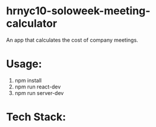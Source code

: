 # hrnyc10-soloweek-meeting-calculator
An app that calculates the cost of company meetings.

# Usage:
1. npm install
2. npm run react-dev
3. npm run server-dev

# Tech Stack:

<a href="https://www.screencast.com/t/V5QCGnpUyg" target="_blank"><img src="https://www.screencast.com/t/V5QCGnpUyg" alt="" style="max-width:100%;"></a>
